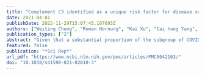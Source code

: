 ```yaml
---
title: "Complement C3 identified as a unique risk factor for disease severity among young COVID-19 patients in Wuhan, China"
date: 2021-04-01
publishDate: 2022-11-29T15:07:45.107693Z
authors: ["Weiting Cheng", "Roman Hornung", "Kai Xu", "Cai hong Yang", "Jian Li"]
publication_types: ["2"]
abstract: "Given that a substantial proportion of the subgroup of COVID-19 patients that face a severe disease course are younger than 60 years, it is critical to understand the disease-specific characteristics of young COVID-19 patients. Risk factors for a severe disease course for young COVID-19 patients and possible non-linear influences remain unknown. Data were analyzed from COVID-19 patients with clinical outcome in a single hospital in Wuhan, China, collected retrospectively from Jan 24th to Mar 27th. Clinical, demographic, treatment and laboratory data were collected from patients' medical records. Uni- and multivariable analysis using logistic regression and random forest, with the latter allowing the study of non-linear influences, were performed to investigate the clinical characteristics of a severe disease course. A total of 762 young patients (median age 47 years, interquartile range [IQR] 38–55, range 18–60; 55.9% female) were included, as well as 714 elderly patients as a comparison group. Among the young patients, 362 (47.5%) had a severe/critical disease course and the mean age was statistically significantly higher in the severe subgroup than in the mild subgroup (59.3 vs. 56.0, Student's t-test: p textless 0.001). The uni- and multivariable analysis suggested that several covariates such as elevated levels of serum amyloid A (SAA), C-reactive protein (CRP) and lactate dehydrogenase (LDH), and decreased lymphocyte counts influence disease severity independently of age. Elevated levels of complement C3 (odds ratio [OR] 15.6, 95% CI 2.41–122.3; p = 0.039) are particularly associated with the risk of developing severe COVID-19 specifically in young patients, whereas no such influence seems to exist for elderly patients. Additional analysis suggests that the influence of complement C3 in young patients is independent of age, gender, and comorbidities. Variable importance values and partial dependence plots obtained using random forests delivered additional insights, in particular indicating non-linear influences of risk factors on disease severity. This study identified increased levels of complement C3 as a unique risk factor for adverse outcomes specific to young COVID-19 patients."
featured: false
publication: "*Sci Rep*"
url_pdf: "https://www.ncbi.nlm.nih.gov/pmc/articles/PMC8042103/"
doi: "10.1038/s41598-021-82810-3"
---
```


